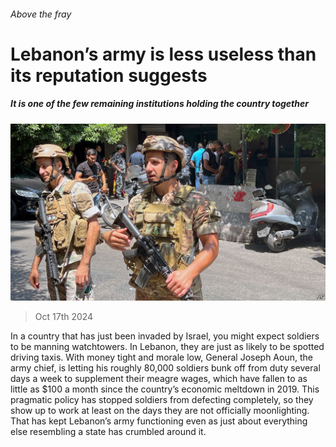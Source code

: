 ###### Above the fray

# Lebanon’s army is less useless than its reputation suggests 

##### It is one of the few remaining institutions holding the country together 

![image](images/20241019_MAP508.jpg) 

> Oct 17th 2024 

In a country that has just been invaded by Israel, you might expect soldiers to be manning watchtowers. In Lebanon, they are just as likely to be spotted driving taxis. With money tight and morale low, General Joseph Aoun, the army chief, is letting his roughly 80,000 soldiers bunk off from duty several days a week to supplement their meagre wages, which have fallen to as little as $100 a month since the country’s economic meltdown in 2019. This pragmatic policy has stopped soldiers from defecting completely, so they show up to work at least on the days they are not officially moonlighting. That has kept Lebanon’s army functioning even as just about everything else resembling a state has crumbled around it. 


